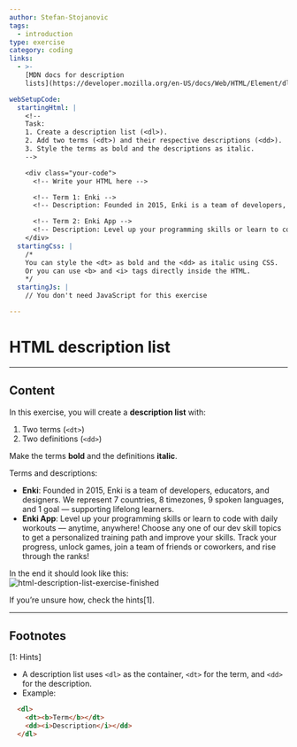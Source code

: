 ```yaml
---
author: Stefan-Stojanovic
tags:
  - introduction
type: exercise
category: coding
links:
  - >-
    [MDN docs for description
    lists](https://developer.mozilla.org/en-US/docs/Web/HTML/Element/dl){website}

webSetupCode:
  startingHtml: |
    <!-- 
    Task:
    1. Create a description list (<dl>).
    2. Add two terms (<dt>) and their respective descriptions (<dd>).
    3. Style the terms as bold and the descriptions as italic.
    -->

    <div class="your-code">
      <!-- Write your HTML here -->

      <!-- Term 1: Enki -->
      <!-- Description: Founded in 2015, Enki is a team of developers, educators, and designers. We represent 7 countries, 8 timezones, 9 spoken languages, and 1 goal — supporting lifelong learners. -->

      <!-- Term 2: Enki App -->
      <!-- Description: Level up your programming skills or learn to code with daily workouts — anytime, anywhere! Choose any one of our dev skill topics to get a personalized training path and improve your skills. Track your progress, unlock games, join a team of friends or coworkers, and rise through the ranks! -->
    </div>
  startingCss: |
    /* 
    You can style the <dt> as bold and the <dd> as italic using CSS.
    Or you can use <b> and <i> tags directly inside the HTML.
    */
  startingJs: |
    // You don't need JavaScript for this exercise

---
```


# HTML description list

---

## Content

In this exercise, you will create a **description list** with:  
1. Two terms (`<dt>`)  
2. Two definitions (`<dd>`)  

Make the terms **bold** and the definitions **italic**.  

Terms and descriptions:  
- **Enki**: Founded in 2015, Enki is a team of developers, educators, and designers. We represent 7 countries, 8 timezones, 9 spoken languages, and 1 goal — supporting lifelong learners.  
- **Enki App**: Level up your programming skills or learn to code with daily workouts — anytime, anywhere! Choose any one of our dev skill topics to get a personalized training path and improve your skills. Track your progress, unlock games, join a team of friends or coworkers, and rise through the ranks!  

In the end it should look like this:  
![html-description-list-exercise-finished](https://img.enkipro.com/6b0b32686bfefff34572f3092b98c048.png)

If you’re unsure how, check the hints[1].

---

## Footnotes

[1: Hints]
- A description list uses `<dl>` as the container, `<dt>` for the term, and `<dd>` for the description.  
- Example:  
```html
  <dl>
    <dt><b>Term</b></dt>
    <dd><i>Description</i></dd>
  </dl>
```